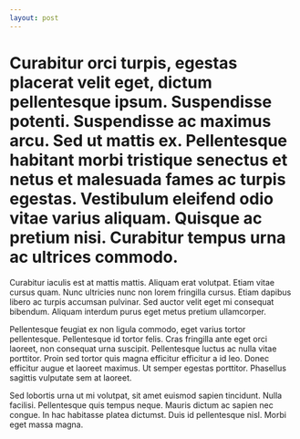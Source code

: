```yaml
---
layout: post
---
```


# Curabitur orci turpis, egestas placerat velit eget, dictum pellentesque ipsum. Suspendisse potenti. Suspendisse ac maximus arcu. Sed ut mattis ex. Pellentesque habitant morbi tristique senectus et netus et malesuada fames ac turpis egestas. Vestibulum eleifend odio vitae varius aliquam. Quisque ac pretium nisi. Curabitur tempus urna ac ultrices commodo.

Curabitur iaculis est at mattis mattis. Aliquam erat volutpat. Etiam vitae cursus quam. Nunc ultricies nunc non lorem fringilla cursus. Etiam dapibus libero ac turpis accumsan pulvinar. Sed auctor velit eget mi consequat bibendum. Aliquam interdum purus eget metus pretium ullamcorper.

Pellentesque feugiat ex non ligula commodo, eget varius tortor pellentesque. Pellentesque id tortor felis. Cras fringilla ante eget orci laoreet, non consequat urna suscipit. Pellentesque luctus ac nulla vitae porttitor. Proin sed tortor quis magna efficitur efficitur a id leo. Donec efficitur augue et laoreet maximus. Ut semper egestas porttitor. Phasellus sagittis vulputate sem at laoreet.

Sed lobortis urna ut mi volutpat, sit amet euismod sapien tincidunt. Nulla facilisi. Pellentesque quis tempus neque. Mauris dictum ac sapien nec congue. In hac habitasse platea dictumst. Duis id pellentesque nisl. Morbi eget massa magna.
